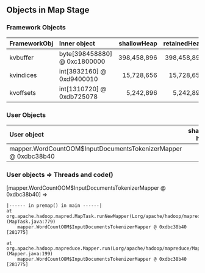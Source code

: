## Objects in Map Stage


### Framework Objects

| FrameworkObj 	| Inner object 	| shallowHeap 	| retainedHeap 	|
| :----------- | :----------- | -----------: | -----------: |
| kvbuffer	| byte[398458880] @ 0xc1800000	| 398,458,896	| 398,458,896	|
| kvindices	| int[3932160] @ 0xd9400010	| 15,728,656	| 15,728,656	|
| kvoffsets	| int[1310720] @ 0xdb725078	| 5,242,896	| 5,242,896	|


### User Objects

| User object | shallow heap | retained heap | length | inner object | inner size | threads | code() |
|:------------| ------------:| -------------:| ------:|:------------ | ----------:| :------ | :------|
| mapper.WordCountOOM$InputDocumentsTokenizerMapper @ 0xdbc38b40 | 24 | 259,954,488 | 1 |  | | main | premap |

### User objects => Threads and code() 

[mapper.WordCountOOM$InputDocumentsTokenizerMapper @ 0xdbc38b40] =>

	|------ in premap() in main ------|
	at org.apache.hadoop.mapred.MapTask.runNewMapper(Lorg/apache/hadoop/mapred/JobConf;Lorg/apache/hadoop/mapreduce/split/JobSplit$TaskSplitIndex;Lorg/apache/hadoop/mapred/TaskUmbilicalProtocol;Lorg/apache/hadoop/mapred/Task$TaskReporter;)V (MapTask.java:779)
		mapper.WordCountOOM$InputDocumentsTokenizerMapper @ 0xdbc38b40 [281775]

	at org.apache.hadoop.mapreduce.Mapper.run(Lorg/apache/hadoop/mapreduce/Mapper$Context;)V (Mapper.java:199)
		mapper.WordCountOOM$InputDocumentsTokenizerMapper @ 0xdbc38b40 [281775]


